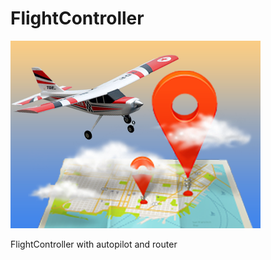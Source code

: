# FlightController

![Flight](https://github.com/DenEkteTruls/FlightController/blob/main/Flight.png)

FlightController with autopilot and router
